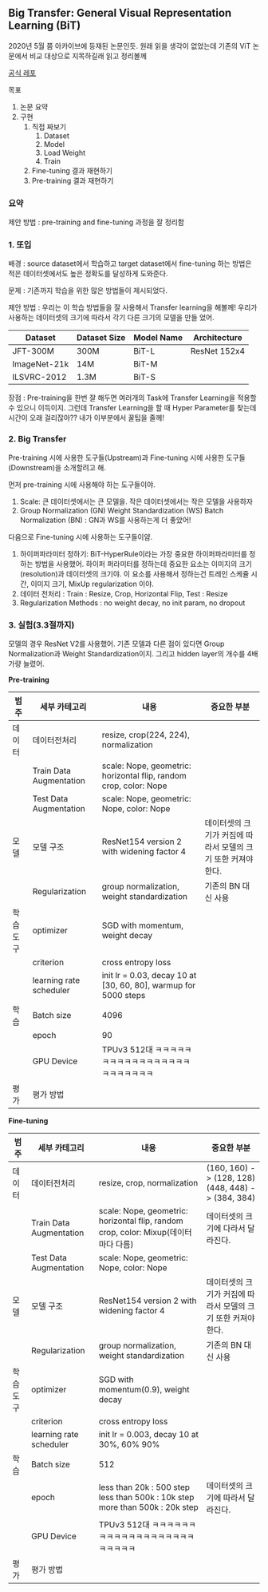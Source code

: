 ## Big Transfer: General Visual Representation Learning (BiT)

2020년 5월 쯤 아카이브에 등재된 논문인듯. 원래 읽을 생각이 없었는데 기존의 ViT 논문에서 비교 대상으로 지목하길래 읽고 정리볼께

[공식 레포](https://github.com/google-research/big_transfer/tree/master/bit_pytorch)

목표

1. 논문 요약
2. 구현
   1. 직접 짜보기
      1. Dataset
      2. Model
      3. Load Weight
      4. Train
   2. Fine-tuning 결과 재현하기
   3. Pre-training 결과 재현하기

### 요약

제안 방법 : pre-training and fine-tuning 과정을 잘 정리함

### 1. 또입

배경 : source dataset에서 학습하고 target dataset에서 fine-tuning 하는 방법은 적은 데이터셋에서도 높은 정확도를 달성하게 도와준다.

문제 : 기존까지 학습을 위한 많은 방법들이 제시되었다. 

제안 방법 : 우리는 이 학습 방법들을 잘 사용해서 Transfer learning을 해볼께! 우리가 사용하는 데이터셋의 크기에 따라서 각기 다른 크기의 모델을 만들 었어. 

| Dataset      | Dataset Size | Model Name | Architecture |
| ------------ | ------------ | ---------- | ------------ |
| JFT-300M     | 300M         | BiT-L      | ResNet 152x4 |
| ImageNet-21k | 14M          | BiT-M      |              |
| ILSVRC-2012  | 1.3M         | BiT-S      |              |

장점 : Pre-training을 한번 잘 해두면 여러개의 Task에 Transfer Learning을 적용할 수 있으니 이득이지. 그런데 Transfer Learning을 할 때 Hyper Parameter를 찾는데 시간이 오래 걸리잖아?? 내가 이부분에서 꿀팁을 줄께!



### 2. Big Transfer

Pre-training 시에 사용한 도구들(Upstream)과 Fine-tuning 시에 사용한 도구들(Downstream)을 소개할려고 해.

먼저 pre-training 시에 사용해야 하는 도구들이야. 

1. Scale: 큰 데이터셋에서는 큰 모델을. 작은 데이터셋에서는 작은 모델을 사용하자
2. Group Normalization (GN) Weight Standardization (WS) Batch Normalization (BN) : GN과 WS를 사용하는게 더 좋았어!

다음으로 Fine-tuning 시에 사용하는 도구들이얌.

1. 하이퍼파라미터 정하기: BiT-HyperRule이라는 가장 중요한 하이퍼파라미터를 정하는 방법을 사용했어. 하이퍼 퍼라미터를 정하는데 중요한 요소는 이미지의 크기(resolution)과 데이터셋의 크기야. 이 요소를 사용해서 정하는건 트레인 스케쥴 시간, 이미지 크기, MixUp regularization 이야. 
2. 데이터 전처리 : Train : Resize, Crop, Horizontal Flip, Test : Resize
3. Regularization Methods : no weight decay, no init param, no dropout



### 3. 실험(3.3절까지)

모델의 경우 ResNet V2를 사용했어. 기존 모델과 다른 점이 있다면 Group Normalization과 Weight Standardization이지. 그리고 hidden layer의 개수를 4배 가량 늘렸어.

**Pre-training**

| 범주      | 세부 카테고리           | 내용                                                         | 중요한 부분                                                  |
| --------- | ----------------------- | ------------------------------------------------------------ | ------------------------------------------------------------ |
| 데이터    | 데이터전처리            | resize, crop(224, 224), normalization                        |                                                              |
|           | Train Data Augmentation | scale: Nope, geometric: horizontal flip, random crop, color: Nope |                                                              |
|           | Test Data Augmentation  | scale: Nope, geometric: Nope, color: Nope                    |                                                              |
| 모델      | 모델 구조               | ResNet154 version 2 with widening factor 4                   | 데이터셋의 크기가 커짐에 따라서 모델의 크기 또한 커져야 한다. |
|           | Regularization          | group normalization, weight standardization                  | 기존의 BN 대신 사용                                          |
| 학습 도구 | optimizer               | SGD with momentum, weight decay                              |                                                              |
|           | criterion               | cross entropy loss                                           |                                                              |
|           | learning rate scheduler | init lr = 0.03, decay 10 at [30, 60, 80], warmup for 5000 steps |                                                              |
| 학습      | Batch size              | 4096                                                         |                                                              |
|           | epoch                   | 90                                                           |                                                              |
|           | GPU Device              | TPUv3 512대 ㅋㅋㅋㅋㅋㅋㅋㅋㅋㅋㅋㅋㅋㅋㅋㅋㅋㅋㅋㅋㅋㅋㅋㅋ |                                                              |
| 평가      | 평가 방법               |                                                              |                                                              |



**Fine-tuning**

| 범주      | 세부 카테고리           | 내용                                                         | 중요한 부분                                                  |
| --------- | ----------------------- | ------------------------------------------------------------ | ------------------------------------------------------------ |
| 데이터    | 데이터전처리            | resize, crop, normalization                                  | (160, 160) -> (128, 128)<br />(448, 448) -> (384, 384)       |
|           | Train Data Augmentation | scale: Nope, geometric: horizontal flip, random crop, color: Mixup(데이터마다 다름) | 데이터셋의 크기에 다라서 달라진다.                           |
|           | Test Data Augmentation  | scale: Nope, geometric: Nope, color: Nope                    |                                                              |
| 모델      | 모델 구조               | ResNet154 version 2 with widening factor 4                   | 데이터셋의 크기가 커짐에 따라서 모델의 크기 또한 커져야 한다. |
|           | Regularization          | group normalization, weight standardization                  | 기존의 BN 대신 사용                                          |
| 학습 도구 | optimizer               | SGD with momentum(0.9), weight decay                         |                                                              |
|           | criterion               | cross entropy loss                                           |                                                              |
|           | learning rate scheduler | init lr = 0.003, decay 10 at 30%, 60% 90%                    |                                                              |
| 학습      | Batch size              | 512                                                          |                                                              |
|           | epoch                   | less than 20k : 500 step<br />less than 500k : 10k step<br >more than 500k : 20k step | 데이터셋의 크기에 따라서 달라진다.                           |
|           | GPU Device              | TPUv3 512대 ㅋㅋㅋㅋㅋㅋㅋㅋㅋㅋㅋㅋㅋㅋㅋㅋㅋㅋㅋㅋㅋㅋㅋㅋ |                                                              |
| 평가      | 평가 방법               |                                                              |                                                              |

